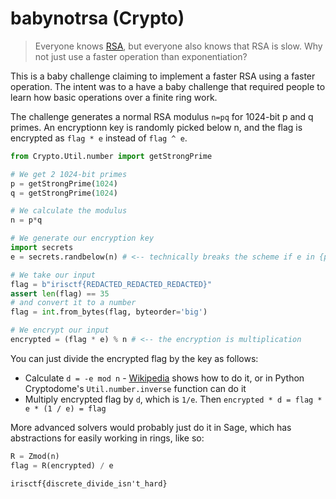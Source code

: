 # babynotrsa (Crypto)
> Everyone knows [RSA](https://en.wikipedia.org/wiki/RSA_(cryptosystem)), but everyone also knows that RSA is slow. Why not just use a faster operation than exponentiation?

This is a baby challenge claiming to implement a faster RSA using a faster operation. The intent was to a have a baby challenge that required people to learn how basic operations over a finite ring work.

The challenge generates a normal RSA modulus `n=pq` for 1024-bit p and q primes. An encryptionn key is randomly picked below n, and the flag is encrypted as `flag * e` instead of `flag ^ e`.

```py
from Crypto.Util.number import getStrongPrime

# We get 2 1024-bit primes
p = getStrongPrime(1024)
q = getStrongPrime(1024)

# We calculate the modulus
n = p*q

# We generate our encryption key
import secrets
e = secrets.randbelow(n) # <-- technically breaks the scheme if e in {p, q, 0, 1}

# We take our input
flag = b"irisctf{REDACTED_REDACTED_REDACTED}"
assert len(flag) == 35
# and convert it to a number
flag = int.from_bytes(flag, byteorder='big')

# We encrypt our input
encrypted = (flag * e) % n # <-- the encryption is multiplication
```

You can just divide the encrypted flag by the key as follows:
- Calculate `d = -e mod n` - [Wikipedia](https://en.wikipedia.org/wiki/Modular_multiplicative_inverse) shows how to do it, or in Python Cryptodome's `Util.number.inverse` function can do it 
- Multiply encrypted flag by `d`, which is `1/e`. Then `encrypted * d = flag * e * (1 / e) = flag`

More advanced solvers would probably just do it in Sage, which has abstractions for easily working in rings, like so:
```py
R = Zmod(n)
flag = R(encrypted) / e
```

```
irisctf{discrete_divide_isn't_hard}
```
